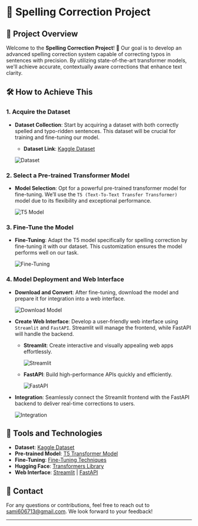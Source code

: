 # 🧩 Spelling Correction Project

## 🚀 Project Overview
Welcome to the **Spelling Correction Project**! 🎯 Our goal is to develop an advanced spelling correction system capable of correcting typos in sentences with precision. By utilizing state-of-the-art transformer models, we'll achieve accurate, contextually aware corrections that enhance text clarity.

## 🛠️ How to Achieve This

### 1. Acquire the Dataset
- **Dataset Collection**: Start by acquiring a dataset with both correctly spelled and typo-ridden sentences. This dataset will be crucial for training and fine-tuning our model.

  - **Dataset Link**: [Kaggle Dataset](https://www.kaggle.com/competitions/ml-olympiad-multilingual-spell-correction)

  ![Dataset](https://via.placeholder.com/600x400.png?text=Dataset)

### 2. Select a Pre-trained Transformer Model
- **Model Selection**: Opt for a powerful pre-trained transformer model for fine-tuning. We’ll use the `T5 (Text-To-Text Transfer Transformer)` model due to its flexibility and exceptional performance.

  ![T5 Model](https://huggingface.co/transformers/_static/t5.png)

### 3. Fine-Tune the Model
- **Fine-Tuning**: Adapt the T5 model specifically for spelling correction by fine-tuning it with our dataset. This customization ensures the model performs well on our task.

  ![Fine-Tuning](https://via.placeholder.com/600x400.png?text=Fine-Tuning)

### 4. Model Deployment and Web Interface
- **Download and Convert**: After fine-tuning, download the model and prepare it for integration into a web interface.

  ![Download Model](https://via.placeholder.com/600x400.png?text=Download+Model)

- **Create Web Interface**: Develop a user-friendly web interface using `Streamlit` and `FastAPI`. Streamlit will manage the frontend, while FastAPI will handle the backend.

  - **Streamlit**: Create interactive and visually appealing web apps effortlessly.

    ![Streamlit](https://streamlit.io/images/brand/streamlit-logo-primary-colormark-darktext.svg)

  - **FastAPI**: Build high-performance APIs quickly and efficiently.

    ![FastAPI](https://fastapi.tiangolo.com/img/logo-margin/logo-teal.png)

- **Integration**: Seamlessly connect the Streamlit frontend with the FastAPI backend to deliver real-time corrections to users.

  ![Integration](https://via.placeholder.com/600x400.png?text=API+Integration)

## 🔧 Tools and Technologies
- **Dataset**: [Kaggle Dataset](https://www.kaggle.com/competitions/ml-olympiad-multilingual-spell-correction)
- **Pre-trained Model**: [T5 Transformer Model](https://huggingface.co/transformers/model_doc/t5.html)
- **Fine-Tuning**: [Fine-Tuning Techniques](https://huggingface.co/transformers/training.html)
- **Hugging Face**: [Transformers Library](https://huggingface.co/transformers/)
- **Web Interface**: [Streamlit](https://streamlit.io/) | [FastAPI](https://fastapi.tiangolo.com/)

## 📧 Contact
For any questions or contributions, feel free to reach out to [sami606713@gmail.com](mailto:sami606713@gmail.com). We look forward to your feedback!

---


